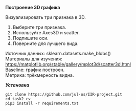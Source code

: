 **Построение 3D графика**	<br>

Визуализировать три признака в 3D.<br>	

1. Выберите три признака.<br>
2. Используйте Axes3D и scatter.<br>
3. Подпишите оси.<br>
4. Поверните для лучшего вида.<br>

Источник данных: sklearn.datasets.make_blobs()	<br>
Материалы для изучения: https://matplotlib.org/stable/gallery/mplot3d/scatter3d.html<br>	Baseline: график построен.<br> Метрика: трёхмерность видна.

***Установка***
```console
git clone https://github.com/jul-os/IIR-project.git
cd task2_cv
pip3 install -r requirements.txt
```